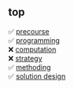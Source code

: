 ## top

:white_check_mark: [precourse](https://github.com/colevanderswands/precourse)  
:white_check_mark: [programming](https://github.com/colevanderswands/programming)  
:x: [computation](https://github.com/colevanderswands/computation)  
:x: [strategy](https://github.com/colevanderswands/strategy)  
:white_check_mark: [methoding](https://github.com/colevanderswands/methoding)  
:white_check_mark: [solution design](https://github.com/colevanderswands/solution-design)  
